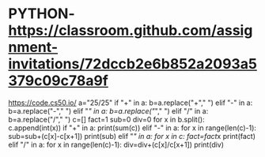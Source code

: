 # PYTHON-https://classroom.github.com/assignment-invitations/72dccb2e6b852a2093a5379c09c78a9f
https://code.cs50.io/
a="25/25"
if "+" in a:
    b=a.replace("+"," ")
elif "-" in a:
    b=a.replace("-"," ")
elif "*" in a:
    b=a.replace("*"," ")
elif "/" in a:
    b=a.replace("/"," ")
c=[]
fact=1
sub=0
div=0
for x in b.split():
    c.append(int(x))
if "+" in a:
    print(sum(c))
elif "-" in a:
    for x in range(len(c)-1):
         sub=sub+(c[x]-c[x+1])
    print(sub)
elif "*" in a:
    for x in c:
        fact=fact*x
    print(fact)
elif "/" in a:
    for x in range(len(c)-1):
        div=div+(c[x]/c[x+1])
    print(div)

